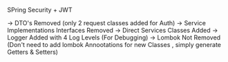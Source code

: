 SPring Security + JWT


-> DTO's Removed (only 2 request classes added for Auth)
-> Service Implementations Interfaces Removed -> Direct Services Classes Added
-> Logger Added with 4 Log Levels (For Debugging)
-> Lombok Not Removed (Don't need to add lombok Annootations for new Classes , simply generate Getters & Setters)
